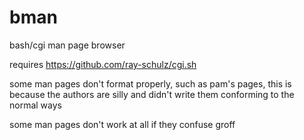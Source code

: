 bman
====

bash/cgi man page browser

requires https://github.com/ray-schulz/cgi.sh

some man pages don't format properly, such as pam's pages, this is because the
authors are silly and didn't write them conforming to the normal ways

some man pages don't work at all if they confuse groff


